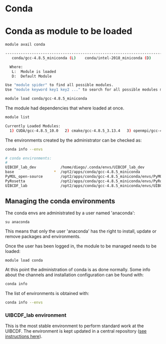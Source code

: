 # Conda

# Conda as module to be loaded

```bash
module avail conda

-------------------------------------------------------------------------- /opt2/modulefiles ---------------------------------------------------------------------------
   conda/gcc-4.8.5_miniconda (L)    conda/intel-2018_miniconda (D)

  Where:
   L:  Module is loaded
   D:  Default Module

Use "module spider" to find all possible modules.
Use "module keyword key1 key2 ..." to search for all possible modules matching any of the "keys".
```

```bash
module load conda/gcc-4.8.5_miniconda
```

The module had dependencies that where loaded at once.

```bash
module list

Currently Loaded Modules:
  1) CUDA/gcc-4.8.5_10.0   2) cmake/gcc-4.8.5_3.13.4   3) openmpi/gcc-4.8.5_CUDA-10.0_4.0.0   4) conda/gcc-4.8.5_miniconda
```

The environments created by the administrator can be checked as:

```bash
conda info --envs

# conda environments:
#
UIBCDF_lab_dev           /home/diego/.conda/envs/UIBCDF_lab_dev
base                  *  /opt2/apps/conda/gcc-4.8.5_miniconda
PyMOL_open-source        /opt2/apps/conda/gcc-4.8.5_miniconda/envs/PyMOL_open-source
PyRosetta                /opt2/apps/conda/gcc-4.8.5_miniconda/envs/PyRosetta
UIBCDF_lab               /opt2/apps/conda/gcc-4.8.5_miniconda/envs/UIBCDF_lab
```

## Managing the conda environments

The conda envs are administrated by a user named 'anaconda':

```
su anaconda
```

This means that only the user 'anaconda' has the right to install, update or remove packages and
environments.

Once the user has been logged in, the module to be managed needs to be loaded:

```
module load conda
```

At this point the administration of conda is as done normally. Some info about the channels and
installation configuration can be found with:

```bash
conda info
```

The list of environments is obtained with:

```bash
conda info --envs
```

### UIBCDF_lab environment

This is the most stable environment to perform standard work at the UIBCDF. The environment is
kept updated in a central repository ([see instructions here](https://github.com/uibcdf/UIBCDF_lab)).


